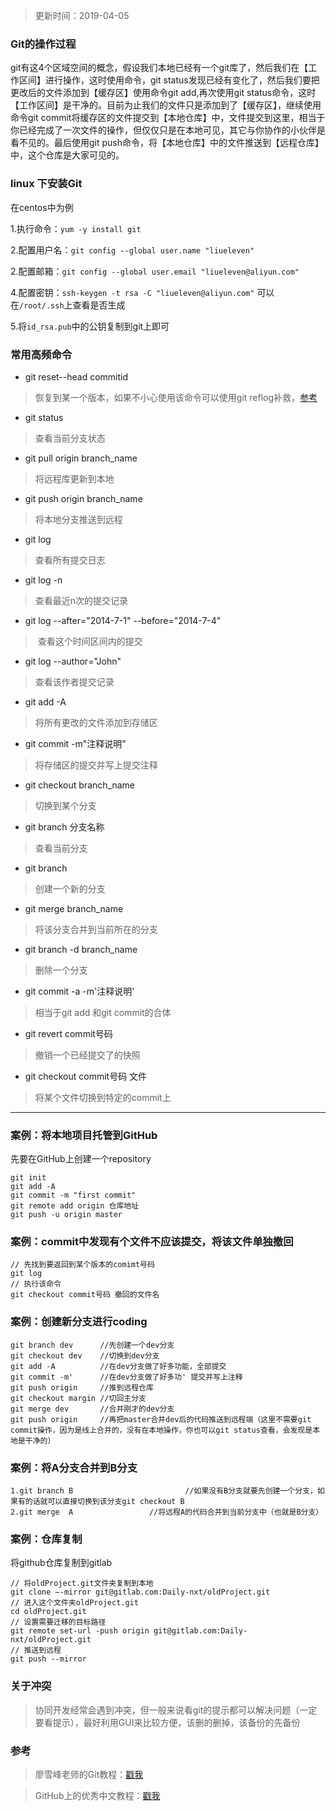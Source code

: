 > 更新时间：2019-04-05

### Git的操作过程

git有这4个区域空间的概念，假设我们本地已经有一个git库了，然后我们在【工作区间】进行操作，这时使用命令，git status发现已经有变化了，然后我们要把更改后的文件添加到【缓存区】使用命令git add,再次使用git status命令，这时【工作区间】是干净的。目前为止我们的文件只是添加到了【缓存区】，继续使用命令git commit将缓存区的文件提交到【本地仓库】中，文件提交到这里，相当于你已经完成了一次文件的操作，但仅仅只是在本地可见，其它与你协作的小伙伴是看不见的。最后使用git push命令，将【本地仓库】中的文件推送到【远程仓库】中，这个仓库是大家可见的。

### linux 下安装Git
在centos中为例

1.执行命令：`yum -y install git`

2.配置用户名：`git config --global user.name "liueleven"`

2.配置邮箱：`git config --global user.email "liueleven@aliyun.com"`

4.配置密钥：`ssh-keygen -t rsa -C "liueleven@aliyun.com"` 可以在`/root/.ssh`上查看是否生成

5.将`id_rsa.pub`中的公钥复制到git上即可

### 常用高频命令
- git reset--head commitid
> 恢复到某一个版本，如果不小心使用该命令可以使用git reflog补救，[参考](https://www.cnblogs.com/ShaYeBlog/p/5858547.html)

-  git status
> 查看当前分支状态

- git pull origin branch_name		
>  将远程库更新到本地

 - git push origin branch_name		
>   将本地分支推送到远程

-  git log						
>   查看所有提交日志

 -  git log -n					
>   查看最近n次的提交记录

- git log --after="2014-7-1" --before="2014-7-4"

> ​	查看这个时间区间内的提交

 - git log --author="John"		
>   查看该作者提交记录

 -  git add -A					
>   将所有更改的文件添加到存储区

 -  git commit -m"注释说明"		
>   将存储区的提交并写上提交注释

 -  git checkout branch_name			
>   切换到某个分支

 -  git branch 分支名称					
>   查看当前分支

 -  git branch 				
>   创建一个新的分支

 -  git merge  branch_name		
>   将该分支合并到当前所在的分支

 -  git branch -d branch_name	
>   删除一个分支	

 -  git commit -a -m'注释说明'	
>   相当于git add 和git commit的合体	

- git revert commit号码
> 撤销一个已经提交了的快照

- git checkout commit号码 文件
> 将某个文件切换到特定的commit上

----

### 案例：将本地项目托管到GitHub

先要在GitHub上创建一个repository
```
git init
git add -A
git commit -m "first commit"
git remote add origin 仓库地址
git push -u origin master
```

### 案例：commit中发现有个文件不应该提交，将该文件单独撤回
```
// 先找到要返回到某个版本的comimt号码
git log
// 执行该命令
git checkout commit号码 撤回的文件名
```

### 案例：创建新分支进行coding
```
git branch dev      //先创建一个dev分支
git checkout dev    //切换到dev分支
git add -A          //在dev分支做了好多功能，全部提交
git commit -m'      //在dev分支做了好多功' 提交并写上注释
git push origin     //推到远程仓库
git checkout margin //切回主分支
git merge dev       //合并刚才的dev分支
git push origin     //再把master合并dev后的代码推送到远程端（这里不需要git commit操作，因为是线上合并的，没有在本地操作，你也可以git status查看，会发现是本地是干净的）

```

### 案例：将A分支合并到B分支

```
1.git branch B                         //如果没有B分支就要先创建一个分支，如果有的话就可以直接切换到该分支git checkout B
2.git merge  A                 //将远程A的代码合并到当前分支中（也就是B分支）

```

### 案例：仓库复制
将github仓库复制到gitlab
```
// 将oldProject.git文件夹复制到本地
git clone –-mirror git@gitlab.com:Daily-nxt/oldProject.git
// 进入这个文件夹oldProject.git
cd oldProject.git
// 设置需要迁移的目标路径
git remote set-url -push origin git@gitlab.com:Daily-nxt/oldProject.git
// 推送到远程
git push --mirror
```
### 关于冲突
> 协同开发经常会遇到冲突，但一般来说看git的提示都可以解决问题（一定要看提示），最好利用GUI来比较方便，该删的删掉，该备份的先备份

### 参考

> 廖雪峰老师的Git教程：[戳我](https://www.liaoxuefeng.com/wiki/0013739516305929606dd18361248578c67b8067c8c017b000)

> GitHub上的优秀中文教程：[戳我](https://github.com/geeeeeeeeek/git-recipes)

### 
